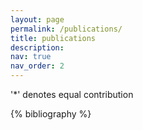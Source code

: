 ```yaml
---
layout: page
permalink: /publications/
title: publications
description:
nav: true
nav_order: 2
---
```

'*' denotes equal contribution
<!-- _pages/publications.md -->
<div class="publications">

{% bibliography %}

</div>
